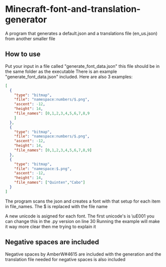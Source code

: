 # Minecraft-font-and-translation-generator
A program that generates a default.json and a translations file (en_us.json) from another smaller file

How to use
-----------------------
Put your input in a file called "generate_font_data.json" this file should be in the same folder as the executable
There is an example "generate_font_data.json" included. Here are also 3 examples:
```json
[
  {
    "type": "bitmap",
    "file": "namespace:numbers/$.png",
    "ascent": -12,
    "height": 14,
    "file_names": [0,1,2,3,4,5,6,7,8,9
    ]
  },
  {
    "type": "bitmap",
    "file": "namespace:numbers/$.png",
    "ascent": -12,
    "height": 14,
    "file_names": [0,1,2,3,4,5,6,7,8,9]
  },
  {
    "type": "bitmap",
    "file": "namespace:$.png",
    "ascent": -12,
    "height": 14,
    "file_names": ["Quinten","Cabo"]
  }
]
```
The program scans the json and creates a font with that setup for each item in file_names. 
The $ is replaced with the file name

A new unicode is asigned for each font. The first unicode's is \uE001 you can change this in the 
.py version on line 30 
Running the example will make it way more clear then me trying to explain it

Negative spaces are included
-------------------
Negative spaces by AmberW#4615 are included with the generation and the translation file needed for
negative spaces is also included

